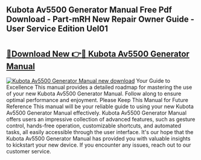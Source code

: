 ## Kubota Av5500 Generator Manual Free Pdf Download - Part-mRH New Repair Owner Guide - User Service Edition Uel01

# <h2><a href="http://bc86899.oget.top/?id=Kubota+Av5500+Generator+Manual">🔗Download New 👉🔴 Kubota Av5500 Generator Manual</a></h2>

[![Kubota Av5500 Generator Manual new download](https://i.imgur.com/5g1atiW.png)](http://bc86899.oget.top/?id=Kubota+Av5500+Generator+Manual)
Your Guide to Excellence This manual provides a detailed roadmap for mastering the use of your new Kubota Av5500 Generator Manual. Follow along to ensure optimal performance and enjoyment. Please Keep This Manual for Future Reference This manual will be your reliable guide to using your new Kubota Av5500 Generator Manual effectively. Kubota Av5500 Generator Manual offers users an impressive collection of advanced features, such as gesture control, hands-free operation, customizable shortcuts, and automated tasks, all easily accessible through the user interface. It's our hope that the Kubota Av5500 Generator Manual has provided you with valuable insights to kickstart your new device. If you encounter any issues, reach out to our customer service.

